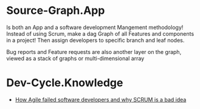 # Source-Graph.App
Is both an App and a software development Mangement methodology!
Instead of using Scrum, make a dag Graph of all Features and components in a project! Then assign developers to specific branch and leaf nodes.

Bug reports and Feature requests are also another layer on the graph, viewed as a stack of graphs or multi-dimensional array

# Dev-Cycle.Knowledge
- [How Agile failed software developers and why SCRUM is a bad idea](https://youtu.be/KJ5u_Kui1sU)
